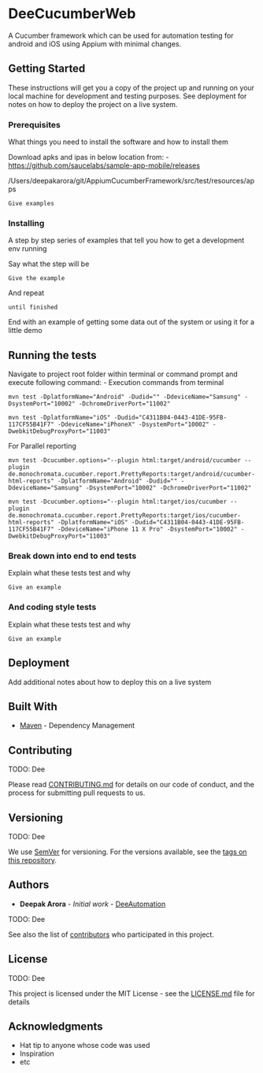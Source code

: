 # DeeCucumberWeb

A Cucumber framework which can be used for automation testing for android and iOS using Appium with minimal changes.

## Getting Started

These instructions will get you a copy of the project up and running on your local machine for development and testing purposes. See deployment for notes on how to deploy the project on a live system.

### Prerequisites
What things you need to install the software and how to install them

Download apks and ipas in below location from: - 
https://github.com/saucelabs/sample-app-mobile/releases

/Users/deepakarora/git/AppiumCucumberFramework/src/test/resources/apps


```
Give examples
```

### Installing

A step by step series of examples that tell you how to get a development env running

Say what the step will be

```
Give the example
```

And repeat

```
until finished
```

End with an example of getting some data out of the system or using it for a little demo

## Running the tests

Navigate to project root folder within terminal or command prompt and execute following command: - 
Execution commands from terminal

``mvn test -DplatformName="Android" -Dudid="" -DdeviceName="Samsung" -DsystemPort="10002" -DchromeDriverPort="11002"``

``mvn test -DplatformName="iOS" -Dudid="C4311B04-0443-41DE-95FB-117CF55B41F7" -DdeviceName="iPhoneX" -DsystemPort="10002" -DwebkitDebugProxyPort="11003"``

For Parallel reporting

``mvn test -Dcucumber.options="--plugin html:target/android/cucumber --plugin de.monochromata.cucumber.report.PrettyReports:target/android/cucumber-html-reports" -DplatformName="Android" -Dudid="" -DdeviceName="Samsung" -DsystemPort="10002" -DchromeDriverPort="11002"``

``mvn test -Dcucumber.options="--plugin html:target/ios/cucumber --plugin de.monochromata.cucumber.report.PrettyReports:target/ios/cucumber-html-reports" -DplatformName="iOS" -Dudid="C4311B04-0443-41DE-95FB-117CF55B41F7" -DdeviceName="iPhone 11 X Pro" -DsystemPort="10002" -DwebkitDebugProxyPort="11003"``

### Break down into end to end tests

Explain what these tests test and why

```
Give an example
```

### And coding style tests

Explain what these tests test and why

```
Give an example
```

## Deployment

Add additional notes about how to deploy this on a live system

## Built With

* [Maven](https://maven.apache.org/) - Dependency Management

## Contributing

TODO: Dee

Please read [CONTRIBUTING.md](https://dev.azure.com/DeeAutomation) for details on our code of conduct, and the process for submitting pull requests to us.

## Versioning

TODO: Dee

We use [SemVer](http://semver.org/) for versioning. For the versions available, see the [tags on this repository](https://github.com/your/project/tags). 

## Authors

* **Deepak Arora** - *Initial work* - [DeeAutomation](https://dev.azure.com/DeeAutomation)

TODO: Dee

See also the list of [contributors](https://github.com/your/project/contributors) who participated in this project.

## License
TODO: Dee

This project is licensed under the MIT License - see the [LICENSE.md](LICENSE.md) file for details

## Acknowledgments

* Hat tip to anyone whose code was used
* Inspiration
* etc

